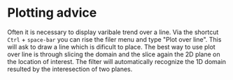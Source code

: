 # Plotting advice 

Often it is necessary to display varibale trend over a line. Via the shortcut ```Ctrl``` + ```space-bar``` 
you can rise the filer menu and type "Plot over line". This will ask to draw a line which is dificult to place.
The best way to use plot over line is through slicing the domain and the slice again the 2D plane on the location
of interest. The filter will automatically recognize the 1D domain resulted by the interesection of two planes.

<!--  Script to show the footer   -->
<html>
<script
    src="https://code.jquery.com/jquery-3.3.1.js"
    integrity="sha256-2Kok7MbOyxpgUVvAk/HJ2jigOSYS2auK4Pfzbm7uH60="
    crossorigin="anonymous">
</script>
<script>
$(function(){
  $("#footer").load("../footers/footer_first_level_depth.html");
});
</script>
<body>
<div id="footer"></div>
</body>
</html>
